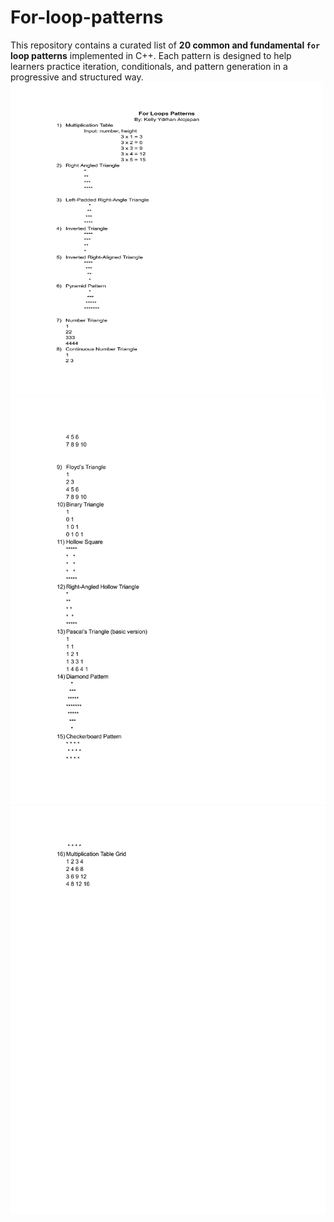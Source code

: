 # For-loop-patterns
This repository contains a curated list of **20 common and fundamental `for` loop patterns** implemented in C++. Each pattern is designed to help learners practice iteration, conditionals, and pattern generation in a progressive and structured way.
<img src="./patterns1.png" alt="patterns" width="500" height="500"/>
![For Loop Patterns2](./patterns2.png)
![For Loop Patterns3](./patterns3.png)
